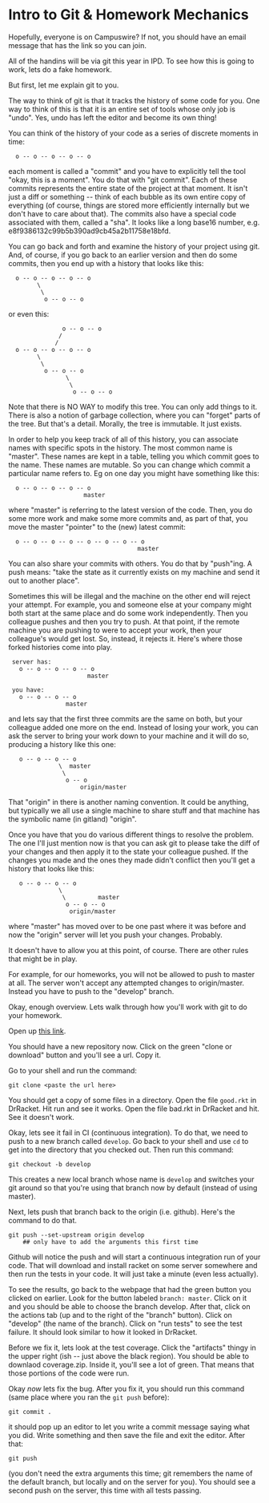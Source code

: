# Intro to Git & Homework Mechanics

Hopefully, everyone is on Campuswire? If not, you should have an email
message that has the link so you can join.

All of the handins will be via git this year in IPD. To see how this
is going to work, lets do a fake homework.

But first, let me explain git to you.

The way to think of git is that it tracks the history of some code for
you. One way to think of this is that it is an entire set of tools
whose only job is "undo". Yes, undo has left the editor and become its
own thing!

You can think of the history of your code as a series of discrete
moments in time:

```
  o -- o -- o -- o -- o
```

each moment is called a "commit" and you have to explicitly tell the
tool "okay, this is a moment". You do that with "git commit". Each of
these commits represents the entire state of the project at that
moment. It isn't just a diff or something -- think of each bubble as
its own entire copy of everything (of course, things are stored more
efficiently internally but we don't have to care about that). The
commits also have a special code associated with them, called a
"sha". It looks like a long base16 number, e.g.
e8f9386132c99b5b390ad9cb45a2b11758e18bfd.

You can go back and forth and examine the history of your project
using git. And, of course, if you go back to an earlier version and
then do some commits, then you end up with a history that looks like
this:

```
  o -- o -- o -- o -- o
        \
         \
          o -- o -- o
```

or even this:

```
               o -- o -- o
              /
             /
  o -- o -- o -- o -- o
        \
         \
          o -- o -- o
                \
                 \
                  o -- o -- o

```

Note that there is NO WAY to modify this tree. You can only add things
to it. There is also a notion of garbage collection, where you can
"forget" parts of the tree. But that's a detail. Morally, the tree is
immutable. It just exists.

In order to help you keep track of all of this history, you can
associate names with specific spots in the history. The most common
name is "master". These names are kept in a table, telling you which
commit goes to the name. These names are mutable. So you can change
which commit a particular name refers to. Eg on one day you might have
something like this:

```
  o -- o -- o -- o -- o
                     master
```

where "master" is referring to the latest version of the code. Then,
you do some more work and make some more commits and, as part of that,
you move the master "pointer" to the (new) latest commit:

```
  o -- o -- o -- o -- o -- o -- o -- o
                                    master
```

You can also share your commits with others. You do that by
"push"ing. A push means: "take the state as it currently exists on my
machine and send it out to another place".

Sometimes this will be illegal and the machine on the other end will
reject your attempt. For example, you and someone else at your company
might both start at the same place and do some work
independently. Then you colleague pushes and then you try to push. At
that point, if the remote machine you are pushing to were to accept
your work, then your colleague's would get lost. So, instead, it
rejects it. Here's where those forked histories come into play.

```
 server has:
   o -- o -- o -- o -- o
                      master

 you have:
   o -- o -- o -- o 
                master
```

and lets say that the first three commits are the same on both, but
your colleague added one more on the end. Instead of losing your work,
you can ask the server to bring your work down to your machine and it
will do so, producing a history like this one:


```
   o -- o -- o -- o
              \  master
               \
                o -- o
                    origin/master
```

That "origin" in there is another naming convention. It could be
anything, but typically we all use a single machine to share stuff and
that machine has the symbolic name (in gitland) "origin".

Once you have that you do various different things to resolve the
problem. The one I'll just mention now is that you can ask git to
please take the diff of your changes and then apply it to the state
your colleague pushed. If the changes you made and the ones they made
didn't conflict then you'll get a history that looks like this:


```
   o -- o -- o -- o
              \  
               \         master
                o -- o -- o
                 origin/master
```

where "master" has moved over to be one past where it was before and
now the "origin" server will let you push your changes. Probably.

It doesn't have to allow you at this point, of course. There are other
rules that might be in play.

For example, for our homeworks, you will not be allowed to push to
master at all. The server won't accept any attempted changes to
origin/master. Instead you have to push to the "develop" branch.

Okay, enough overview. Lets walk through how you'll work with git to
do your homework.

Open up [this link](https://classroom.github.com/a/ud3U6eXy).

You should have a new repository now. Click on the green "clone or
download" button and you'll see a url. Copy it.

Go to your shell and run the command:

```
git clone <paste the url here>
```

You should get a copy of some files in a directory. Open the file
`good.rkt` in DrRacket. Hit run and see it works. Open the file
bad.rkt in DrRacket and hit. See it doesn't work.

Okay, lets see it fail in CI (continuous integration). To do that, we
need to push to a new branch called `develop`. Go back to your shell
and use `cd` to get into the directory that you checked out. Then run
this command:

```
git checkout -b develop
```

This creates a new local branch whose name is `develop` and switches
your git around so that you're using that branch now by default
(instead of using master).

Next, lets push that branch back to the origin (i.e. github). Here's
the command to do that.

```
git push --set-upstream origin develop
    ## only have to add the arguments this first time
```

Github will notice the push and will start a continuous integration
run of your code. That will download and install racket on some server
somewhere and then run the tests in your code. It will just take a
minute (even less actually).

To see the results, go back to the webpage that had the green button
you clicked on earlier. Look for the button labeled `branch:
master`. Click on it and you should be able to choose the branch
develop. After that, click on the actions tab (up and to the right of
the "branch" button). Click on "develop" (the name of the branch).
Click on "run tests" to see the test failure. It should look similar
to how it looked in DrRacket.

Before we fix it, lets look at the test coverage. Click the
"artifacts" thingy in the upper right (ish -- just above the black
region). You should be able to downlaod coverage.zip.  Inside it,
you'll see a lot of green. That means that those portions of the code
were run.

Okay _now_ lets fix the bug. After you fix it, you should run this
command (same place where you ran the `git push` before):

```
git commit .
```

it should pop up an editor to let you write a commit message saying
what you did. Write something and then save the file and exit the
editor. After that:

```
git push
```

(you don't need the extra arguments this time; git remembers the name
of the default branch, but locally and on the server for you). You
should see a second push on the server, this time with all tests
passing.

